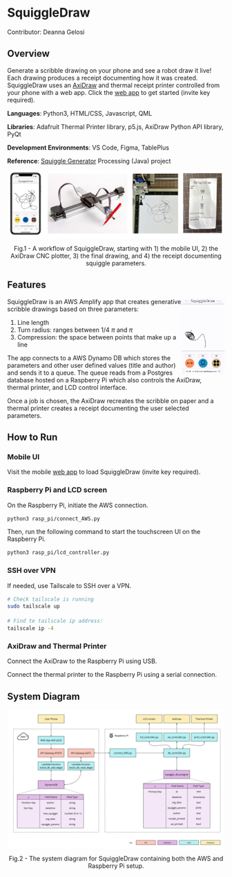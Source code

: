 # SquiggleDraw

Contributor: Deanna Gelosi

## Overview

Generate a scribble drawing on your phone and see a robot draw it live! Each drawing produces a receipt documenting how it was created. SquiggleDraw uses an [AxiDraw](https://www.axidraw.com/) and thermal receipt printer controlled from your phone with a web app. Click the [web app](https://main.d3m6znb1by1y42.amplifyapp.com/?inviteKey=) to get started (invite key required).

**Languages**: Python3, HTML/CSS, Javascript, QML

**Libraries**: Adafruit Thermal Printer library, p5.js, AxiDraw Python API library, PyQt

**Development Environments**: VS Code, Figma, TablePlus

**Reference**: [Squiggle Generator](https://github.com/deannagelosi/squigglegenerator) Processing (Java) project

<img align="center" src="img/squiggledraw.png">
<p align = "center">
Fig.1 - A workflow of SquiggleDraw, starting with 1) the mobile UI, 2) the AxiDraw CNC plotter, 3) the final drawing, and 4) the receipt documenting squiggle parameters.
</p>

## Features
<img align="right" src="img/params-demo.gif" width=20% padding-right = 100px><p align = "center">

SquiggleDraw is an AWS Amplify app that creates generative scribble drawings based on three parameters:

1. Line length
2. Turn radius: ranges between 1/4 $\pi$ and $\pi$
3. Compression: the space between points that make up a line

The app connects to a AWS Dynamo DB which stores the parameters and other user defined values (title and author) and sends it to a queue. The queue reads from a Postgres database hosted on a Raspberry Pi which also controls the AxiDraw, thermal printer, and LCD control interface.

Once a job is chosen, the AxiDraw recreates the scribble on paper and a thermal printer creates a receipt documenting the user selected parameters.


## How to Run

### Mobile UI

Visit the mobile [web app](https://main.d3m6znb1by1y42.amplifyapp.com/?inviteKey=) to load SquiggleDraw (invite key required).

### Raspberry Pi and LCD screen

On the Raspberry Pi, initiate the AWS connection.

```zsh
python3 rasp_pi/connect_AWS.py
```

Then, run the following command to start the touchscreen UI on the Raspberry Pi.

```zsh
python3 rasp_pi/lcd_controller.py
```

### SSH over VPN

If needed, use Tailscale to SSH over a VPN.

```zsh
# Check tailscale is running
sudo tailscale up

# Find te tailscale ip address:
tailscale ip -4
```

### AxiDraw and Thermal Printer

Connect the AxiDraw to the Raspberry Pi using USB.

Connect the thermal printer to the Raspberry Pi using a serial connection.

## System Diagram

<img align="center" src="img/system-diagram.jpg">
<p align = "center">
Fig.2 - The system diagram for SquiggleDraw containing both the AWS and Raspberry Pi setup.
</p>